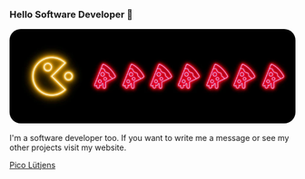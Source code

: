 <style>
  img{
    border-radius: 20px;
  }
</style>

### Hello Software Developer 👋

<img src="pacman.png">

I'm a software developer too. If you want to write me a message or see my other projects visit my website.

<a href="https://picoluetjens.github.io">Pico Lütjens</a>

<!--
**PicoLuetjens/PicoLuetjens** is a ✨ _special_ ✨ repository because its `README.md` (this file) appears on your GitHub profile.

Here are some ideas to get you started:

- 🔭 I’m currently working on ...
- 🌱 I’m currently learning ...
- 👯 I’m looking to collaborate on ...
- 🤔 I’m looking for help with ...
- 💬 Ask me about ...
- 📫 How to reach me: ...
- 😄 Pronouns: ...
- ⚡ Fun fact: ...
-->

